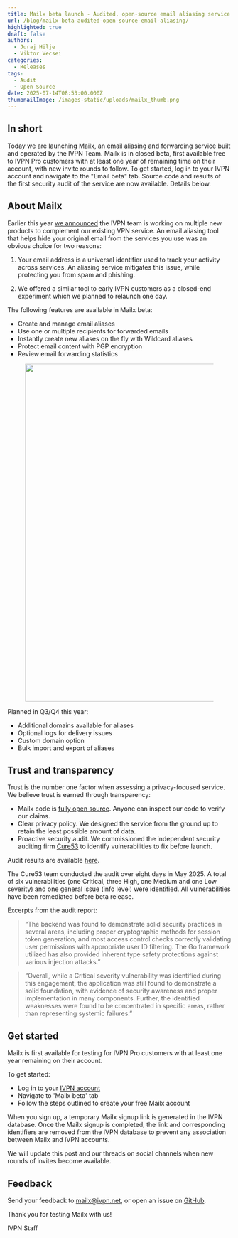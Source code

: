 ```yaml
---
title: Mailx beta launch - Audited, open-source email aliasing service
url: /blog/mailx-beta-audited-open-source-email-aliasing/
highlighted: true
draft: false
authors:
  - Juraj Hilje
  - Viktor Vecsei
categories:
  - Releases
tags:
  - Audit
  - Open Source
date: 2025-07-14T08:53:00.000Z
thumbnailImage: /images-static/uploads/mailx_thumb.png
---
```

## In short

Today we are launching Mailx, an email aliasing and forwarding service built and operated by the IVPN Team. Mailx is in closed beta, first available free to IVPN Pro customers with at least one year of remaining time on their account, with new invite rounds to follow. To get started, log in to your IVPN account and navigate to the "Email beta" tab. Source code and results of the first security audit of the service are now available. Details below.

## About Mailx

Earlier this year [we announced][1] the IVPN team is working on multiple new products to complement our existing VPN service. An email aliasing tool that helps hide your original email from the services you use was an obvious choice for two reasons:

1. Your email address is a universal identifier used to track your activity across services. An aliasing service mitigates this issue, while protecting you from spam and phishing.

2. We offered a similar tool to early IVPN customers as a closed-end experiment which we planned to relaunch one day.

The following features are available in Mailx beta:

- Create and manage email aliases 
- Use one or multiple recipients for forwarded emails
- Instantly create new aliases on the fly with Wildcard aliases 
- Protect email content with PGP encryption
- Review email forwarding statistics 

<figure class="center">
    <img width="760px" src="/images-static/uploads/mailx_demo.png"> 
</figure>

Planned in Q3/Q4 this year:

- Additional domains available for aliases
- Optional logs for delivery issues
- Custom domain option 
- Bulk import and export of aliases


## Trust and transparency

Trust is the number one factor when assessing a privacy-focused service. We believe trust is earned through transparency:

- Mailx code is [fully open source][2]. Anyone can inspect our code to verify our claims.
- Clear privacy policy. We designed the service from the ground up to retain the least possible amount of data.
- Proactive security audit. We commissioned the independent security auditing firm [Cure53][3] to identify vulnerabilities to fix before launch.

Audit results are available [here][4].

The Cure53 team conducted the audit over eight days in May 2025. A total of six vulnerabilities (one Critical, three High, one Medium and one Low severity) and one general issue (info level) were identified. All vulnerabilities have been remediated before beta release.

Excerpts from the audit report:

> “The backend was found to demonstrate solid security practices in several areas, including proper cryptographic methods for session token generation, and most access control checks correctly validating user permissions with appropriate user ID filtering. The Go framework utilized has also provided inherent type safety protections against various injection attacks.”

> “Overall, while a Critical severity vulnerability was identified during this engagement, the application was still found to demonstrate a solid foundation, with evidence of security awareness and proper implementation in many components. Further, the identified weaknesses were found to be concentrated in specific areas, rather than representing systemic failures.”


## Get started

Mailx is first available for testing for IVPN Pro customers with at least one year remaining on their account.

To get started:

- Log in to your [IVPN account][5]
- Navigate to 'Mailx beta' tab
- Follow the steps outlined to create your free Mailx account

When you sign up, a temporary Mailx signup link is generated in the IVPN database. Once the Mailx signup is completed, the link and corresponding identifiers are removed from the IVPN database to prevent any association between Mailx and IVPN accounts. 

We will update this post and our threads on social channels when new rounds of invites become available. 

## Feedback

Send your feedback to [mailx@ivpn.net](mailto:mailx@ivpn.net), or open an issue on [GitHub][2]. 

Thank you for testing Mailx with us!

IVPN Staff

[1]: https://www.ivpn.net/blog/ivpn-year-in-review-plans-for-2025/
[2]: https://github.com/ivpn/mailx
[3]: https://cure53.de/
[4]: /resources/IVP-07-report.pdf
[5]: https://www.ivpn.net/account/


